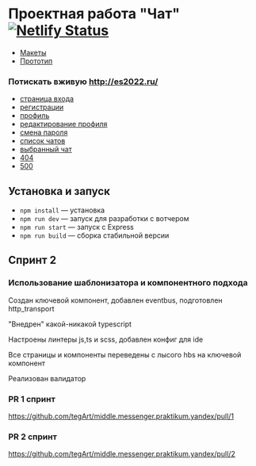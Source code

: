 # Проектная работа "Чат" [![Netlify Status](https://api.netlify.com/api/v1/badges/d7987e47-2bc9-46e0-8118-3855f7297cec/deploy-status)](https://app.netlify.com/sites/subtle-pavlova-2b08e3/deploys)

- [Макеты](https://www.figma.com/file/hbVBhopB0YdLJWQAlecsCY/Messenger?node-id=0%3A1)
- [Прототип](https://www.figma.com/proto/hbVBhopB0YdLJWQAlecsCY/Messenger?node-id=9%3A25&scaling=contain&page-id=0%3A1&starting-point-node-id=9%3A25)

### Потискать вживую http://es2022.ru/
- [страница входа](http://es2022.ru/)
- [регистрации](http://es2022.ru/?page=sign-up)
- [профиль](http://es2022.ru/?page=profile)
- [редактирование профиля](http://es2022.ru/?page=edit-profile)
- [смена пароля](http://es2022.ru/?page=change-password)
- [список чатов](http://es2022.ru/?page=chat-list)
- [выбранный чат](http://es2022.ru/?page=chat)
- [404](http://es2022.ru/?page=error-404)
- [500](http://es2022.ru/?page=error-500)

## Установка и запуск

- `npm install` — установка
- `npm run dev` — запуск для разработки с вотчером
- `npm run start` — запуск с Express
- `npm run build` — сборка стабильной версии

## Спринт 2

### Использование шаблонизатора и компонентного подхода

Создан ключевой компонент, добавлен eventbus, подготовлен http_transport

"Внедрен" какой-никакой typescript

Настроены линтеры js,ts и scss, добавлен конфиг для ide

Все страницы и компоненты переведены с лысого hbs на ключевой компонент

Реализован валидатор

### PR 1 спринт
https://github.com/tegArt/middle.messenger.praktikum.yandex/pull/1

### PR 2 спринт
https://github.com/tegArt/middle.messenger.praktikum.yandex/pull/2
